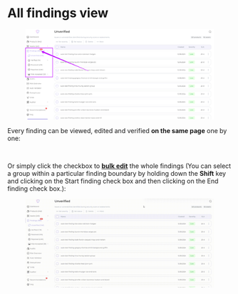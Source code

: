 # All findings view

<figure><img src="../../../.gitbook/assets/image (166).png" alt=""><figcaption></figcaption></figure>

Every finding can be viewed, edited and verified **on the same page** one by one:

<figure><img src="../../../.gitbook/assets/find.gif" alt=""><figcaption></figcaption></figure>

Or simply click the checkbox to [**bulk edit**](available-bulk-actions.md) the whole findings (You can select a group within a particular finding boundary by holding down the **Shift** key and clicking on the Start finding check box and then clicking on the End finding check box.):

<figure><img src="../../../.gitbook/assets/bulk.gif" alt=""><figcaption></figcaption></figure>

